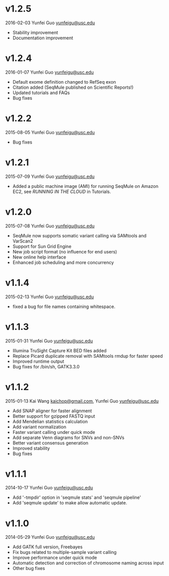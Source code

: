 # v1.2.5
2016-02-03 Yunfei Guo <yunfeigu@usc.edu>

* Stability improvement
* Documentation improvement

# v1.2.4 
2016-01-07 Yunfei Guo <yunfeigu@usc.edu>

* Default exome definition changed to RefSeq exon
* Citation added (SeqMule published on Scientific Reports!)
* Updated tutorials and FAQs
* Bug fixes

# v1.2.2 
2015-08-05 Yunfei Guo <yunfeigu@usc.edu>

* Bug fixes

# v1.2.1 
2015-07-09 Yunfei Guo <yunfeigu@usc.edu>

* Added a public machine image (AMI) for running SeqMule on Amazon EC2, see *RUNNING IN THE CLOUD* in Tutorials.

# v1.2.0
2015-07-08 Yunfei Guo <yunfeigu@usc.edu>

* SeqMule now supports somatic variant calling via SAMtools and VarScan2
* Support for Sun Grid Engine
* New job script format (no influence for end users)
* New online help interface
* Enhanced job scheduling and more concurrency

# v1.1.4
2015-02-13 Yunfei Guo <yunfeigu@usc.edu>

* fixed a bug for file names containing whitespace.

# v1.1.3
2015-01-31 Yunfei Guo <yunfeigu@usc.edu>

* Illumina TruSight Capture Kit BED files added
* Replace Picard duplicate removal with SAMtools rmdup for faster speed
* Improved runtime output
* Bug fixes for /bin/sh, GATK3.3.0

# v1.1.2
2015-01-13 Kai Wang <kaichop@gmail.com>, Yunfei Guo <yunfeigu@usc.edu>

* Add SNAP aligner for faster alignment
* Better support for gzipped FASTQ input
* Add Mendelian statistics calculation
* Add variant normalization
* Faster variant calling under quick mode
* Add separate Venn diagrams for SNVs and non-SNVs
* Better variant consensus generation
* Improved stability
* Bug fixes

# v1.1.1
2014-10-17 Yunfei Guo <yunfeigu@usc.edu>

* Add '-tmpdir' option in 'seqmule stats' and 'seqmule pipeline'
* Add 'seqmule update' to make allow automatic update.

# v1.1.0
2014-05-29 Yunfei Guo <yunfeigu@usc.edu>

* Add GATK full version, Freebayes
* Fix bugs related to multiple-sample variant calling
* Improve performance under quick mode
* Automatic detection and correction of chromosome naming across input
* Other bug fixes
